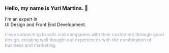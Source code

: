 ### Hello, my name is Yuri Martins. 👋

I'm an expert in <br />
UI Design and Front End Development.

<p style="color: rgba(3, 27, 78, .4)">I love connecting brands and companies with their customers through good design, creating well thought out experiences with the combination of business and marketing.</p>

<!--
**yumartins/yumartins** is a ✨ _special_ ✨ repository because its `README.md` (this file) appears on your GitHub profile.

Here are some ideas to get you started:

- 🔭 I’m currently working on ...
- 🌱 I’m currently learning ...
- 👯 I’m looking to collaborate on ...
- 🤔 I’m looking for help with ...
- 💬 Ask me about ...
- 📫 How to reach me: ...
- 😄 Pronouns: ...
- ⚡ Fun fact: ...
-->
